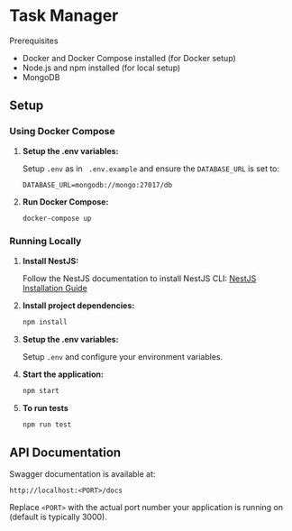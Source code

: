 # Task Manager

Prerequisites

- Docker and Docker Compose installed (for Docker setup)
- Node.js and npm installed (for local setup)
- MongoDB

## Setup

### Using Docker Compose

1. **Setup the .env variables:**

   Setup `.env` as in ` .env.example` and ensure the  `DATABASE_URL` is set to:

   ```plaintext
   DATABASE_URL=mongodb://mongo:27017/db
   ```
2. **Run Docker Compose:**

   ```bash
   docker-compose up
   ```

### Running Locally

1. **Install NestJS:**

   Follow the NestJS documentation to install NestJS CLI:
   [NestJS Installation Guide](https://docs.nestjs.com/)
2. **Install project dependencies:**

   ```bash
   npm install
   ```
3. **Setup the .env variables:**

   Setup `.env` and configure your environment variables.
4. **Start the application:**

   ```bash
   npm start
   ```
5. **To run tests**

   ```bash
   npm run test
   ```

## API Documentation

Swagger documentation is available at:

```plaintext
http://localhost:<PORT>/docs
```

Replace `<PORT>` with the actual port number your application is running on (default is typically 3000).
